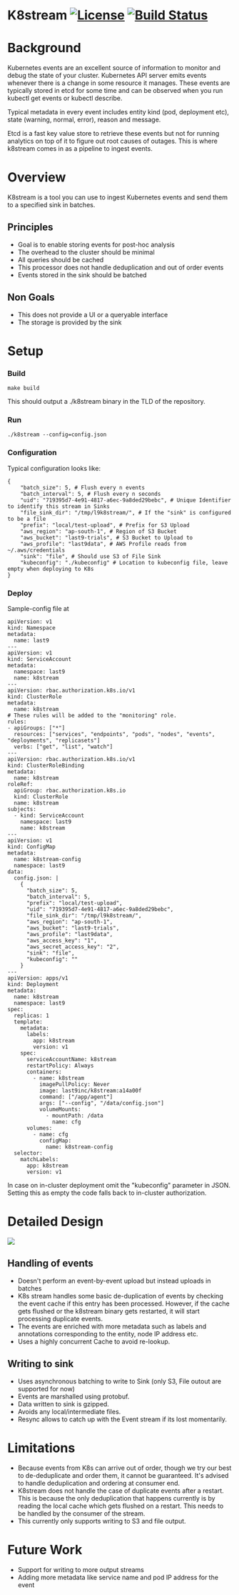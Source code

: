 # K8stream [![License](https://img.shields.io/badge/License-Apache%202.0-blue.svg)](https://opensource.org/licenses/Apache-2.0) [![Build Status](https://travis-ci.com/last9/k8stream.svg?branch=master)](https://travis-ci.com/last9/k8stream)

# Background

Kubernetes events are an excellent source of information to monitor and debug the state of your cluster. Kubernetes API server emits events whenever there is a change in some resource it manages. These events are typically stored in etcd for some time and can be observed when you run kubectl get events or kubectl describe. 

Typical metadata in every event includes entity kind (pod, deployment etc), state (warning, normal, error), reason and message. 

Etcd is a fast key value store to retrieve these events but not for running analytics on top of it to figure out root causes of outages. This is where k8stream comes in as a pipeline to ingest events. 

# Overview

K8stream is a tool you can use to ingest Kubernetes events and send them to a specified sink in batches.

## Principles

- Goal is to enable storing events for post-hoc analysis
- The overhead to the cluster should be minimal
- All queries should be cached
- This processor does not handle deduplication and out of order events
- Events stored in the sink should be batched

## Non Goals

- This does not provide a UI or a queryable interface
- The storage is provided by the sink

# Setup

### Build

    make build

This should output a ./k8stream binary in the TLD of the repository.

### Run

    ./k8stream --config=config.json

### Configuration

Typical configuration looks like:

    {
        "batch_size": 5, # Flush every n events
        "batch_interval": 5, # Flush every n seconds
        "uid": "719395d7-4e91-4817-a6ec-9a8ded29bebc", # Unique Identifier to identify this stream in Sinks
        "file_sink_dir": "/tmp/l9k8stream/", # If the "sink" is configured to be a file
        "prefix": "local/test-upload", # Prefix for S3 Upload
        "aws_region": "ap-south-1", # Region of S3 Bucket
        "aws_bucket": "last9-trials", # S3 Bucket to Upload to
        "aws_profile": "last9data", # AWS Profile reads from ~/.aws/credentials
        "sink": "file", # Should use S3 of File Sink
        "kubeconfig": "./kubeconfig" # Location to kubeconfig file, leave empty when deploying to K8s
    }

### Deploy

Sample-config file at 

    apiVersion: v1
    kind: Namespace
    metadata:
      name: last9
    ---
    apiVersion: v1
    kind: ServiceAccount
    metadata:
      namespace: last9
      name: k8stream
    ---
    apiVersion: rbac.authorization.k8s.io/v1
    kind: ClusterRole
    metadata:
      name: k8stream
    # These rules will be added to the "monitoring" role.
    rules:
    - apiGroups: ["*"]
      resources: ["services", "endpoints", "pods", "nodes", "events", "deployments", "replicasets"]
      verbs: ["get", "list", "watch"]
    ---
    apiVersion: rbac.authorization.k8s.io/v1
    kind: ClusterRoleBinding
    metadata:
      name: k8stream
    roleRef:
      apiGroup: rbac.authorization.k8s.io
      kind: ClusterRole
      name: k8stream
    subjects:
      - kind: ServiceAccount
        namespace: last9
        name: k8stream
    ---
    apiVersion: v1
    kind: ConfigMap
    metadata:
      name: k8stream-config
      namespace: last9
    data:
      config.json: |
        {
          "batch_size": 5,
          "batch_interval": 5,
          "prefix": "local/test-upload",
          "uid": "719395d7-4e91-4817-a6ec-9a8ded29bebc",
          "file_sink_dir": "/tmp/l9k8stream/",
          "aws_region": "ap-south-1",
          "aws_bucket": "last9-trials",
          "aws_profile": "last9data",
          "aws_access_key": "1",
          "aws_secret_access_key": "2",
          "sink": "file",
          "kubeconfig": ""
        }
    ---
    apiVersion: apps/v1
    kind: Deployment
    metadata:
      name: k8stream
      namespace: last9
    spec:
      replicas: 1
      template:
        metadata:
          labels:
            app: k8stream
            version: v1
        spec:
          serviceAccountName: k8stream
          restartPolicy: Always
          containers:
            - name: k8stream
              imagePullPolicy: Never
              image: last9inc/k8stream:a14a00f
              command: ["/app/agent"]
              args: ["--config", "/data/config.json"]
              volumeMounts:
                - mountPath: /data
                  name: cfg
          volumes:
            - name: cfg
              configMap:
                name: k8stream-config
      selector:
        matchLabels:
          app: k8stream
          version: v1


In case on in-cluster deployment omit the "kubeconfig" parameter in JSON. Setting this as empty the code falls back to in-cluster authorization.

# Detailed Design
![](images/k8stream.jpg)


## Handling of events

- Doesn't perform an event-by-event upload but instead uploads in batches
- K8s stream handles some basic de-duplication of events by checking the event cache if this entry has been processed.  However, if the cache gets flushed or the k8stream binary gets restarted, it will start processing duplicate events.
- The events are enriched with more metadata such as labels and annotations corresponding to the entity, node IP address etc.
- Uses a highly concurrent Cache to avoid re-lookup.

## Writing to sink

- Uses asynchronous batching to write to Sink (only S3, File outout are supported for now)
- Events are marshalled using protobuf.
- Data written to sink is gzipped.
- Avoids any local/intermediate files.
- Resync allows to catch up with the Event stream if its lost momentarily.

# Limitations

- Because events from K8s can arrive out of order, though we try our best to de-deduplicate and order them, it cannot be guaranteed. It's advised to handle deduplication and ordering at consumer end.
- K8stream does not handle the case of duplicate events after  a restart. This is because the only deduplication that happens currently is by reading the local cache which gets flushed on a restart. This needs to be handled by the consumer of the stream.
- This currently only supports writing to S3 and file output.

# Future Work

- Support for writing to more output streams
- Adding more metadata like service name and pod IP address for the event
